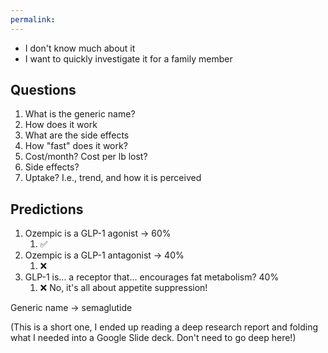 ```yaml
---
permalink: 
---
```


- I don't know much about it
- I want to quickly investigate it for a family member
## Questions
1. What is the generic name?
2. How does it work
3. What are the side effects
4. How "fast" does it work? 
5. Cost/month? Cost per lb lost?
6. Side effects?
7. Uptake? I.e., trend, and how it is perceived
## Predictions
1. Ozempic is a GLP-1 agonist → 60%
	1. ✅
2. Ozempic is a GLP-1 antagonist → 40%
	1. ❌
3. GLP-1 is... a receptor that... encourages fat metabolism? 40%
	1. ❌ No, it's all about appetite suppression!

Generic name → semaglutide

(This is a short one, I ended up reading a deep research report and folding what I needed into a Google Slide deck. Don't need to go deep here!)